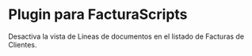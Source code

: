 # Plugin para FacturaScripts
Desactiva la vista de Lineas de documentos en el listado de Facturas de Clientes.
